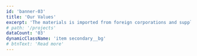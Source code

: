 ```yaml
---
id: 'banner-03'
title: 'Our Values'
excerpt: 'The materials is imported from foreign corporations and supplied to the customers coupled with skillful services, being supplier'
# path: '/projects'
dataCount: '03'
dynamicClassName: 'item secondary__bg'
# btnText: 'Read more'
---
```

